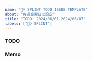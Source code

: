 ```yaml
---
name: "🏃‍♀️ SPLINT TODO ISSUE TEMPLATE"
about: "毎週金曜日に設定"
title: "TODO: 2024/06/01-2024/06/07"
labels: ["🏃‍♀️ SPLINT"]
---
```


### TODO
<!-- プロダクトバックログを確認しつつ、1週間分のTODOを作成する -->

### Memo